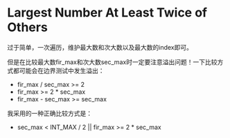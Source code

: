 # Largest Number At Least Twice of Others

过于简单，一次遍历，维护最大数和次大数以及最大数的index即可。

但是在比较最大数fir_max和次大数sec_max时一定要注意溢出问题！一下比较方式都可能会在边界测试中发生溢出：

- fir_max / sec_max >= 2
- fir_max >= 2 * sec_max
- fir_max - sec_max >= sec_max

我采用的一种正确比较方式是：
- sec_max < INT_MAX / 2 || fir_max >= 2 * sec_max
